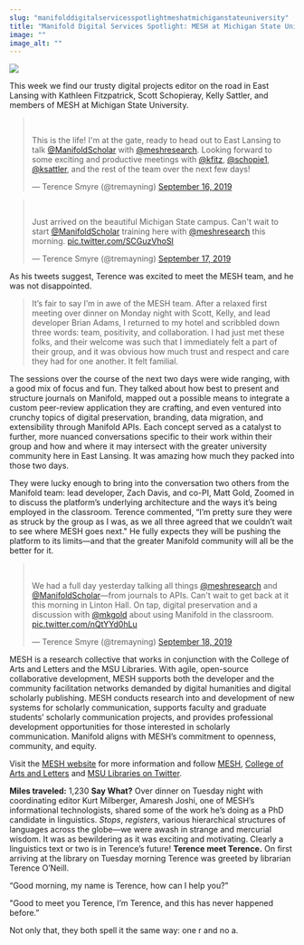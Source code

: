 ```yaml
---
slug: "manifolddigitalservicesspotlightmeshatmichiganstateuniversity"
title: "Manifold Digital Services Spotlight: MESH at Michigan State University"
image: ""
image_alt: ""
---
```




<!--truncate-->

[![](/img/blog/legacy_wp/2019/09/meshGopher-1.jpg)](/img/blog/legacy_wp/2019/09/meshGopher-1.jpg)

This week we find our trusty digital projects editor on the road in East Lansing with Kathleen Fitzpatrick, Scott Schopieray, Kelly Sattler, and members of MESH at Michigan State University.

> &nbsp;
>
> This is the life! I'm at the gate, ready to head out to East Lansing to talk [@ManifoldScholar](https://twitter.com/ManifoldScholar?ref_src=twsrc%5Etfw) with [@meshresearch](https://twitter.com/meshresearch?ref_src=twsrc%5Etfw). Looking forward to some exciting and productive meetings with [@kfitz](https://twitter.com/kfitz?ref_src=twsrc%5Etfw), [@schopie1](https://twitter.com/schopie1?ref_src=twsrc%5Etfw), [@ksattler](https://twitter.com/ksattler?ref_src=twsrc%5Etfw), and the rest of the team over the next few days!
>
> — Terence Smyre (@tremayning) [September 16, 2019](https://twitter.com/tremayning/status/1173655408948535297?ref_src=twsrc%5Etfw)

<script async="" src="https://platform.twitter.com/widgets.js" charset="utf-8"></script>

> &nbsp;
>
> Just arrived on the beautiful Michigan State campus. Can't wait to start [@ManifoldScholar](https://twitter.com/ManifoldScholar?ref_src=twsrc%5Etfw) training here with [@meshresearch](https://twitter.com/meshresearch?ref_src=twsrc%5Etfw) this morning. [pic.twitter.com/SCGuzVhoSI](https://t.co/SCGuzVhoSI)
>
> — Terence Smyre (@tremayning) [September 17, 2019](https://twitter.com/tremayning/status/1173939877848780800?ref_src=twsrc%5Etfw)

<script async="" src="https://platform.twitter.com/widgets.js" charset="utf-8"></script>

As his tweets suggest, Terence was excited to meet the MESH team, and he was not disappointed.

> It’s fair to say I’m in awe of the MESH team. After a relaxed first meeting over dinner on Monday night with Scott, Kelly, and lead developer Brian Adams, I returned to my hotel and scribbled down three words: team, positivity, and collaboration. I had just met these folks, and their welcome was such that I immediately felt a part of their group, and it was obvious how much trust and respect and care they had for one another. It felt familial.

The sessions over the course of the next two days were wide ranging, with a good mix of focus and fun. They talked about how best to present and structure journals on Manifold, mapped out a possible means to integrate a custom peer-review application they are crafting, and even ventured into crunchy topics of digital preservation, branding, data migration, and extensibility through Manifold APIs. Each concept served as a catalyst to further, more nuanced conversations specific to their work within their group and how and where it may intersect with the greater university community here in East Lansing. It was amazing how much they packed into those two days.

They were lucky enough to bring into the conversation two others from the Manifold team: lead developer, Zach Davis, and co-PI, Matt Gold, Zoomed in to discuss the platform’s underlying architecture and the ways it’s being employed in the classroom. Terence commented, “I’m pretty sure they were as struck by the group as I was, as we all three agreed that we couldn’t wait to see where MESH goes next." He fully expects they will be pushing the platform to its limits—and that the greater Manifold community will all be the better for it.

> &nbsp;
>
> We had a full day yesterday talking all things [@meshresearch](https://twitter.com/meshresearch?ref_src=twsrc%5Etfw) and [@ManifoldScholar](https://twitter.com/ManifoldScholar?ref_src=twsrc%5Etfw)—from journals to APIs. Can't wait to get back at it this morning in Linton Hall. On tap, digital preservation and a discussion with [@mkgold](https://twitter.com/mkgold?ref_src=twsrc%5Etfw) about using Manifold in the classroom. [pic.twitter.com/nQtYYd0hLu](https://t.co/nQtYYd0hLu)
>
> — Terence Smyre (@tremayning) [September 18, 2019](https://twitter.com/tremayning/status/1174301666348130309?ref_src=twsrc%5Etfw)

<script async="" src="https://platform.twitter.com/widgets.js" charset="utf-8"></script>

MESH is a research collective that works in conjunction with the College of Arts and Letters and the MSU Libraries. With agile, open-source collaborative development, MESH supports both the developer and the community facilitation networks demanded by digital humanities and digital scholarly publishing. MESH conducts research into and development of new systems for scholarly communication, supports faculty and graduate students’ scholarly communication projects, and provides professional development opportunities for those interested in scholarly communication.&nbsp;Manifold aligns with MESH’s commitment to openness, community, and equity.

Visit the [MESH website](http://www.meshresearch.net/) for more information and follow [MESH](https://twitter.com/meshresearch), [College of Arts and Letters](https://twitter.com/CALMSU) and [MSU Libraries on Twitter](https://twitter.com/MSULibraries).

**Miles traveled:** 1,230
**Say What?** Over dinner on Tuesday night with coordinating editor Kurt Milberger, Amaresh Joshi, one of MESH’s informational technologists, shared some of the work he’s doing as a PhD candidate in linguistics. _Stops_, _registers_, various hierarchical structures of languages across the globe—we were awash in strange and mercurial wisdom. It was as bewildering as it was exciting and motivating. Clearly a linguistics text or two is in Terence’s future!
**Terence meet Terence.** On first arriving at the library on Tuesday morning Terence was greeted by librarian Terence O’Neill.

“Good morning, my name is Terence, how can I help you?"

"Good to meet you Terence, I’m Terence, and this has never happened before.”

Not only that, they both spell it the same way: one r and no a.



